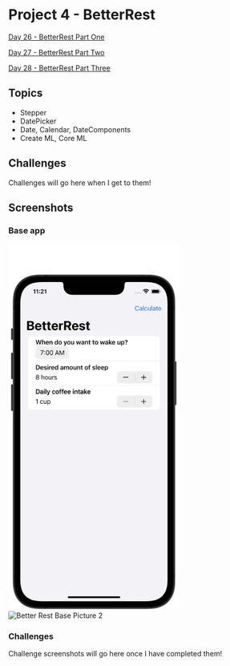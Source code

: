 #  Project 4 - BetterRest

[Day 26 - BetterRest Part One](https://www.hackingwithswift.com/100/swiftui/26)

[Day 27 - BetterRest Part Two](https://www.hackingwithswift.com/100/swiftui/27)

[Day 28 - BetterRest Part Three](https://www.hackingwithswift.com/100/swiftui/28)

## Topics

* Stepper
* DatePicker
* Date, Calendar, DateComponents
* Create ML, Core ML

## Challenges

Challenges will go here when I get to them!

## Screenshots

### Base app

<p float="left">
    <img src="screenshots/betterrest01.png" alt="Better Rest Base Picture 1" width="341">
    <img src="screenshots/guesstheflag02.png" alt="Better Rest Base Picture 2" width="341">
</p>

### Challenges

Challenge screenshots will go here once I have completed them!

<!--<p float="left">-->
<!--    <img src="screenshots/guesstheflag-challenge01.png" alt="Guess the Flag Challenge Picture 1" width="341">-->
<!--    <img src="screenshots/guesstheflag-challenge02.png" alt="Guess the Flag Challenge Picture 2" width="341">-->
<!--    <img src="screenshots/guesstheflag-challenge03.png" alt="Guess the Flag Challenge Picture 3" width="341">-->
<!--</p>-->
